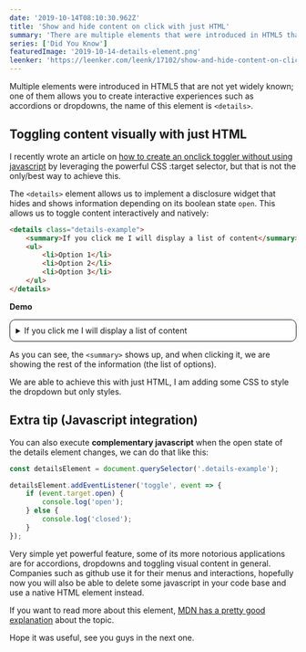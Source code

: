 ```yaml
---
date: '2019-10-14T08:10:30.962Z'
title: 'Show and hide content on click with just HTML'
summary: 'There are multiple elements that were introduced in HTML5 that are not used/known enough, on this article we are going to be covering <details>, one powerful element that will hopefully introduce you to some new ways of handling specific UI toggling interactions such as accordions or dropdowns.'
series: ['Did You Know']
featuredImage: '2019-10-14-details-element.png'
leenker: 'https://leenker.com/leenk/17102/show-and-hide-content-on-click-with-just-html'
---
```


<style>
.details-example {
    background: #ffffff;
    border: 1px solid #13161b;
    border-radius: 10px;
}

.details-example summary {
    padding: 10px;
}

.details-example[open] summary {
    border-bottom: 1px solid #13161b;
}

.details-example[open] ul {
    padding: 0;
    margin: 0;
}

.details-example[open] li {
    border-bottom: 1px solid #13161b;
    list-style: none;
    padding: 5px 15px;
}

.details-example[open] li:last-child {
    border-bottom: 0;
}

.details-example {
    margin-bottom: 10px;
}
</style>

Multiple elements were introduced in HTML5 that are not yet widely known; one of them allows you to create interactive experiences such as accordions or dropdowns, the name of this element is `<details>`.

## Toggling content visually with just HTML

I recently wrote an article on [how to create an onclick toggler without using javascript](/articles/2019/09/26/toggle-content-on-click-without-javascript) by leveraging the powerful CSS :target selector, but that is not the only/best way to achieve this.

The `<details>` element allows us to implement a disclosure widget that hides and shows information depending on its boolean state `open`. This allows us to toggle content interactively and natively:

```HTML
<details class="details-example">
    <summary>If you click me I will display a list of content</summary>
    <ul>
        <li>Option 1</li>
        <li>Option 2</li>
        <li>Option 3</li>
    </ul>
</details>
```

**Demo**

<details class="details-example">
    <summary>If you click me I will display a list of content</summary>
    <ul>
        <li>Option 1</li>
        <li>Option 2</li>
        <li>Option 3</li>
    </ul>
</details>

As you can see, the `<summary>` shows up, and when clicking it, we are showing the rest of the information (the list of options).

We are able to achieve this with just HTML, I am adding some CSS to style the dropdown but only styles.

## Extra tip (Javascript integration)

You can also execute **complementary javascript** when the open state of the details element changes, we can do that like this:

```javascript
const detailsElement = document.querySelector('.details-example');

detailsElement.addEventListener('toggle', event => {
    if (event.target.open) {
        console.log('open');
    } else {
        console.log('closed');
    }
});
```

Very simple yet powerful feature, some of its more notorious applications are for accordions, dropdowns and toggling visual content in general. Companies such as github use it for their menus and interactions, hopefully now you will also be able to delete some javascript in your code base and use a native HTML element instead.

If you want to read more about this element, [MDN has a pretty good explanation](https://developer.mozilla.org/en-US/docs/Web/HTML/Element/details) about the topic.

Hope it was useful, see you guys in the next one.

